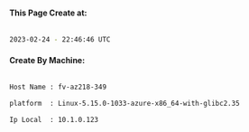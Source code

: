 
   
#### This Page Create at:

```bash

2023-02-24 - 22:46:46 UTC

```

#### Create By Machine:

```bash

Host Name : fv-az218-349

platform  : Linux-5.15.0-1033-azure-x86_64-with-glibc2.35

Ip Local  : 10.1.0.123

```

